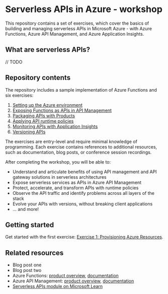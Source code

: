 # Serverless APIs in Azure - workshop

This repository contains a set of exercises, which cover the basics of building and managing serverless APIs in Microsoft Azure - with Azure Functions, Azure API Management, and Azure Application Insights.

## What are serverless APIs?

// TODO

## Repository contents

The repository includes a sample implementation of Azure Functions and six exercises:

1. [Setting up the Azure environment](./readme/1%20-%20Provision%20Azure%20resources.md)
1. [Exposing Functions as APIs in API Management](./readme/2%20-%20Import%20APIs.md)
1. [Packaging APIs with Products](./readme/3%20-%20Products.md)
1. [Applying API runtime policies](./readme/4%20-%20apply%20policies%20and%20revisions.md)
1. [Monitoring APIs with Application Insights](./readme/5%20-%20Monitoring.md)
1. [Versioning APIs](./readme/6%20-%20Versions.md)

The exercises are entry-level and require minimal knowledge of programming. Each exercise contains references to additional resources, such as documentation, blog posts, or conference session recordings.

After completing the workshop, you will be able to:

- Understand and articulate benefits of using API management and API gateway solutions in serverless architectures
- Expose serverless services as APIs in Azure API Management
- Protect, accelerate, and transform APIs with runtime policies
- Observe the API traffic and identify problems across all layers of the stack
- Evolve your APIs with versions, without breaking client applications
- ... and more!

## Getting started

Get started with the first exercise: [Exercise 1: Provisioning Azure Resources](./readme/1%20-%20Provision%20Azure%20resources.md).

## Related resources

- Blog post one
- Blog post two
- Azure Functions: [product overview](https://azure.microsoft.com/services/functions/), [documentation](https://docs.microsoft.com/azure/azure-functions/)
- Azure API Management: [product overview](https://aka.ms/apimlearn), [documentation](https://aka.ms/apimdocs)
- [Serverless APIs module on Microsoft Learn](https://docs.microsoft.com/learn/modules/build-serverless-api-with-functions-api-management/)